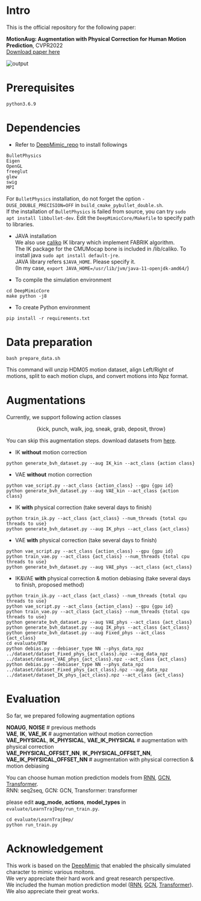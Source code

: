 # Intro
This is the official repository for the following paper:

**MotionAug: Augmentation with Physical Correction for Human Motion Prediction**, CVPR2022  
[Download paper here](https://arxiv.org/abs/2203.09116)  

![output](https://user-images.githubusercontent.com/32920601/156518681-54ba5a7e-2cee-461f-88ab-ba2255b8ea7e.gif)

# Prerequisites
```
python3.6.9
```

# Dependencies
- Refer to [DeepMimic_repo](https://github.com/xbpeng/DeepMimic) to install followings
```
BulletPhysics
Eigen
OpenGL
freeglut
glew
swig
MPI
```
For ```BulletPhysics``` installation, do not forget the option ```-DUSE_DOUBLE_PRECISION=OFF``` in ```build_cmake_pybullet_double.sh```.  
If the installation of ```BulletPhysics``` is failed from source, you can try ```sudo apt install libbullet-dev```.
Edit the ```DeepMimicCore/Makefile``` to specify path to libraries.

- JAVA installation  
We also use [caliko](https://github.com/FedUni/caliko) IK library which implement FABRIK algorithm.  
The IK package for the CMUMocap bone is included in /lib/caliko. 
To install java ```sudo apt install default-jre```.  
JAVA library refers ```$JAVA_HOME```. Please specify it.  
(In my case, ```export JAVA_HOME=/usr/lib/jvm/java-11-openjdk-amd64/```)  


- To compile the simulation environment
```
cd DeepMimicCore
make python -j8
```

- To create Python environment
```
pip install -r requirements.txt
```

# Data preparation
```
bash prepare_data.sh
```
This command will unzip HDM05 motion dataset, align Left/Right of motions, split to each motion clups, and convert motions into Npz format.

# Augmentations
Currently, we support following action classes
<p align="center">
  {kick, punch, walk, jog, sneak, grab, deposit, throw}
</p>

You can skip this augmentation steps. download datasets from [here](https://drive.google.com/drive/folders/1wSyJ5BhiIiBGhVcwi3mXUW7ZFqe4PyiI?usp=sharing).


- IK **without** motion correction
```
python generate_bvh_dataset.py --aug IK_kin --act_class {action class}
```
  

- VAE **without** motion correction
```
python vae_script.py --act_class {action_class} --gpu {gpu id}
python generate_bvh_dataset.py --aug VAE_kin --act_class {action class}
```
  
  
- IK **with** physical correction (take several days to finish)
```
python train_ik.py --act_class {act_class} --num_threads {total cpu threads to use}
python generate_bvh_dataset.py --aug IK_phys --act_class {act_class}
```
  
- VAE **with** physical correction (take several days to finish)
```
python vae_script.py --act_class {action_class} --gpu {gpu id}
python train_vae.py --act_class {act_class} --num_threads {total cpu threads to use}
python generate_bvh_dataset.py --aug VAE_phys --act_class {act_class}
```

- IK&VAE **with** physical correction & motion debiasing (take several days to finish, proposed method)
```
python train_ik.py --act_class {act_class} --num_threads {total cpu threads to use}
python vae_script.py --act_class {action_class} --gpu {gpu id}
python train_vae.py --act_class {act_class} --num_threads {total cpu threads to use}
python generate_bvh_dataset.py --aug VAE_phys --act_class {act_class}
python generate_bvh_dataset.py --aug IK_phys --act_class {act_class}
python generate_bvh_dataset.py --aug Fixed_phys --act_class {act_class}
cd evaluate/DTW
python debias.py --debiaser_type NN --phys_data_npz ../dataset/dataset_Fixed_phys_{act_class}.npz --aug_data_npz ../dataset/dataset_VAE_phys_{act_class}.npz --act_class {act_class}
python debias.py --debiaser_type NN --phys_data_npz ../dataset/dataset_Fixed_phys_{act_class}.npz --aug_data_npz ../dataset/dataset_IK_phys_{act_class}.npz --act_class {act_class}
```
# Evaluation
So far, we prepared following augmentation options  

  **NOAUG**, **NOISE**  # previous methods  
  **VAE**, **IK**, **VAE_IK**  # augmentation without motion correction  
  **VAE_PHYSICAL**, **IK_PHYSICAL**, **VAE_IK_PHYSICAL**  # augmentation with physical correction  
  **VAE_PHYSICAL_OFFSET_NN**, **IK_PHYSICAL_OFFSET_NN**,  
  **VAE_IK_PHYSICAL_OFFSET_NN**  # augmentation with physical correction & motion debiasing  

You can choose human motion prediction models from [RNN](https://github.com/enriccorona/human-motion-prediction-pytorch), [GCN](https://github.com/wei-mao-2019/LearnTrajDep), [Transformer](https://github.com/idiap/potr).  
RNN: seq2seq, GCN: GCN, Transformer: transformer  

please edit **aug_mode**, **actions**, **model_types** in ```evaluate/LearnTrajDep/run_train.py```.
```
cd evaluate/LearnTrajDep/
python run_train.py
```

# Acknowledgement
This work is based on the [DeepMimic](https://xbpeng.github.io/projects/DeepMimic/index.html) that enabled the phsically simulated character to mimic various moitons.  
We very appreciate their hard work and great research perspective.  
We included the human motion prediction model ([RNN](https://github.com/enriccorona/human-motion-prediction-pytorch), [GCN](https://github.com/wei-mao-2019/LearnTrajDep), [Transformer](https://github.com/idiap/potr)).  
We also appreciate their great works.

